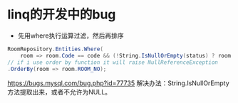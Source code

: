 # linq的开发中的bug

- 先用where执行运算过滤，然后再排序

```csharp
RoomRepository.Entities.Where(
    room => room.Code == code && (!String.IsNullOrEmpty(status) ? room.STATUS == status : true))
// if i use order by function it will raise NullReferenceException
.OrderBy(room => room.ROOM_NO);
```

https://bugs.mysql.com/bug.php?id=77735
解决办法：String.IsNullOrEmpty 方法提取出来，或者不允许为NULL。